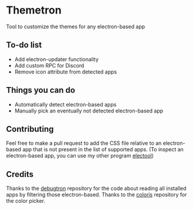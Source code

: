 # Themetron
 Tool to customize the themes for any electron-based app
## To-do list
- Add electron-updater functionality
- Add custom RPC for Discord
- Remove icon attribute from detected apps
## Things you can do
- Automatically detect electron-based apps
- Manually pick an eventually not detected electron-based app
## Contributing
Feel free to make a pull request to add the CSS file relative to an electron-based app that is not present in the list of supported apps.
(To inspect an electron-based app, you can use my other program [electool](https://github.com/zAlweNy26/electool))
## Credits
Thanks to the [debugtron](https://github.com/bytedance/debugtron) repository for the code about reading all installed apps by filtering those electron-based.
Thanks to the [coloris](https://github.com/mdbassit/Coloris) repository for the color picker.